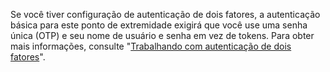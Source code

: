 Se você tiver configuração de autenticação de dois fatores, a autenticação básica para este ponto de extremidade exigirá que você use uma senha única (OTP) e seu nome de usuário e senha em vez de tokens. Para obter mais informações, consulte "[Trabalhando com autenticação de dois fatores](/v3/auth/#working-with-two-factor-authentication)".